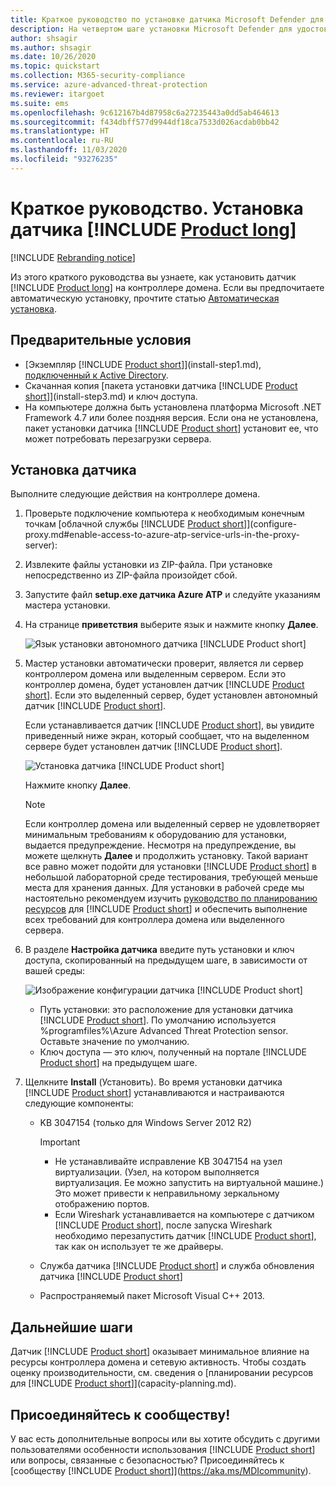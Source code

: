 ```yaml
---
title: Краткое руководство по установке датчика Microsoft Defender для удостоверений
description: На четвертом шаге установки Microsoft Defender для удостоверений происходит установка датчика Defender для удостоверений.
author: shsagir
ms.author: shsagir
ms.date: 10/26/2020
ms.topic: quickstart
ms.collection: M365-security-compliance
ms.service: azure-advanced-threat-protection
ms.reviewer: itargoet
ms.suite: ems
ms.openlocfilehash: 9c612167b4d87958c6a27235443a0dd5ab464613
ms.sourcegitcommit: f434dbff577d9944df18ca7533d026acdab0bb42
ms.translationtype: HT
ms.contentlocale: ru-RU
ms.lasthandoff: 11/03/2020
ms.locfileid: "93276235"
---
```

# <a name="quickstart-install-the-product-long-sensor"></a>Краткое руководство. Установка датчика [!INCLUDE [Product long](includes/product-long.md)]

[!INCLUDE [Rebranding notice](includes/rebranding.md)]

Из этого краткого руководства вы узнаете, как установить датчик [!INCLUDE [Product long](includes/product-long.md)] на контроллере домена. Если вы предпочитаете автоматическую установку, прочтите статью [Автоматическая установка](silent-installation.md).

## <a name="prerequisites"></a>Предварительные условия

- [Экземпляр [!INCLUDE [Product short](includes/product-short.md)]](install-step1.md), [подключенный к Active Directory](install-step2.md).
- Скачанная копия [пакета установки датчика [!INCLUDE [Product short](includes/product-short.md)]](install-step3.md) и ключ доступа.
- На компьютере должна быть установлена платформа Microsoft .NET Framework 4.7 или более поздняя версия. Если она не установлена, пакет установки датчика [!INCLUDE [Product short](includes/product-short.md)] установит ее, что может потребовать перезагрузки сервера.

## <a name="install-the-sensor"></a>Установка датчика

Выполните следующие действия на контроллере домена.

1. Проверьте подключение компьютера к необходимым конечным точкам [облачной службы [!INCLUDE [Product short](includes/product-short.md)]](configure-proxy.md#enable-access-to-azure-atp-service-urls-in-the-proxy-server):
1. Извлеките файлы установки из ZIP-файла. При установке непосредственно из ZIP-файла произойдет сбой.
1. Запустите файл **setup.exe датчика Azure ATP** и следуйте указаниям мастера установки.
1. На странице **приветствия** выберите язык и нажмите кнопку **Далее**.

    ![Язык установки автономного датчика [!INCLUDE [Product short](includes/product-short.md)]](media/sensor-install-language.png)

1. Мастер установки автоматически проверит, является ли сервер контроллером домена или выделенным сервером. Если это контроллер домена, будет установлен датчик [!INCLUDE [Product short](includes/product-short.md)]. Если это выделенный сервер, будет установлен автономный датчик [!INCLUDE [Product short](includes/product-short.md)].

    Если устанавливается датчик [!INCLUDE [Product short](includes/product-short.md)], вы увидите приведенный ниже экран, который сообщает, что на выделенном сервере будет установлен датчик [!INCLUDE [Product short](includes/product-short.md)].

    ![Установка датчика [!INCLUDE [Product short](includes/product-short.md)]](media/sensor-install-deployment-type.png)

    Нажмите кнопку **Далее**.

    > [!NOTE]
    > Если контроллер домена или выделенный сервер не удовлетворяет минимальным требованиям к оборудованию для установки, выдается предупреждение. Несмотря на предупреждение, вы можете щелкнуть **Далее** и продолжить установку. Такой вариант все равно может подойти для установки [!INCLUDE [Product short](includes/product-short.md)] в небольшой лабораторной среде тестирования, требующей меньше места для хранения данных. Для установки в рабочей среде мы настоятельно рекомендуем изучить [руководство по планированию ресурсов](capacity-planning.md) для [!INCLUDE [Product short](includes/product-short.md)] и обеспечить выполнение всех требований для контроллера домена или выделенного сервера.

1. В разделе **Настройка датчика** введите путь установки и ключ доступа, скопированный на предыдущем шаге, в зависимости от вашей среды:

    ![Изображение конфигурации датчика [!INCLUDE [Product short](includes/product-short.md)]](media/sensor-install-config.png)

    - Путь установки: это расположение для установки датчика [!INCLUDE [Product short](includes/product-short.md)]. По умолчанию используется %programfiles%\Azure Advanced Threat Protection sensor. Оставьте значение по умолчанию.
    - Ключ доступа — это ключ, полученный на портале [!INCLUDE [Product short](includes/product-short.md)] на предыдущем шаге.

1. Щелкните **Install** (Установить). Во время установки датчика [!INCLUDE [Product short](includes/product-short.md)] устанавливаются и настраиваются следующие компоненты:

    - KB 3047154 (только для Windows Server 2012 R2)

        > [!IMPORTANT]
        >
        > - Не устанавливайте исправление KB 3047154 на узел виртуализации. (Узел, на котором выполняется виртуализация. Ее можно запустить на виртуальной машине.) Это может привести к неправильному зеркальному отображению портов.
        > - Если Wireshark устанавливается на компьютере с датчиком [!INCLUDE [Product short](includes/product-short.md)], после запуска Wireshark необходимо перезапустить датчик [!INCLUDE [Product short](includes/product-short.md)], так как он использует те же драйверы.

    - Служба датчика [!INCLUDE [Product short](includes/product-short.md)] и служба обновления датчика [!INCLUDE [Product short](includes/product-short.md)]
    - Распространяемый пакет Microsoft Visual C++ 2013.

## <a name="next-steps"></a>Дальнейшие шаги

Датчик [!INCLUDE [Product short](includes/product-short.md)] оказывает минимальное влияние на ресурсы контроллера домена и сетевую активность. Чтобы создать оценку производительности, см. сведения о [планировании ресурсов для [!INCLUDE [Product short](includes/product-short.md)]](capacity-planning.md).

## <a name="join-the-community"></a>Присоединяйтесь к сообществу!

У вас есть дополнительные вопросы или вы хотите обсудить с другими пользователями особенности использования [!INCLUDE [Product short](includes/product-short.md)] или вопросы, связанные с безопасностью? Присоединяйтесь к [сообществу [!INCLUDE [Product short](includes/product-short.md)]](https://aka.ms/MDIcommunity).
